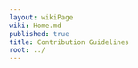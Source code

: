 ```yaml
---
layout: wikiPage
wiki: Home.md
published: true
title: Contribution Guidelines
root: ../
---
```


<!--This is to remain empty as per our wiki transclusion guidelines.-->
